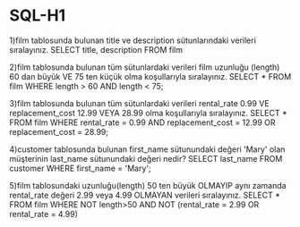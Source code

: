 # SQL-H1
1)film tablosunda bulunan title ve description sütunlarındaki verileri sıralayınız.
   SELECT title, description FROM film
   
2)film tablosunda bulunan tüm sütunlardaki verileri film uzunluğu (length) 60 dan büyük VE 75 ten küçük olma koşullarıyla sıralayınız.
    SELECT * FROM film
    WHERE length > 60 AND length < 75;
    
3)film tablosunda bulunan tüm sütunlardaki verileri rental_rate 0.99 VE replacement_cost 12.99 VEYA 28.99 olma koşullarıyla sıralayınız.
    SELECT * FROM film
    WHERE rental_rate = 0.99 AND replacement_cost = 12.99 OR replacement_cost = 28.99;
    
   4)customer tablosunda bulunan first_name sütunundaki değeri 'Mary' olan müşterinin last_name sütunundaki değeri nedir?
    SELECT last_name FROM customer
    WHERE first_name = 'Mary';
    
5)film tablosundaki uzunluğu(length) 50 ten büyük OLMAYIP aynı zamanda rental_rate değeri 2.99 veya 4.99 OLMAYAN verileri sıralayınız.
    SELECT * FROM film
    WHERE NOT length>50 AND  NOT (rental_rate = 2.99 OR rental_rate  = 4.99)
